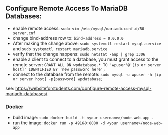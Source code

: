 ## Configure Remote Access To MariaDB Databases:
- enable remote access: `sudo vim /etc/mysql/mariadb.conf.d/50-server.cnf`
- change bind-address row to: `bind-address = 0.0.0.0`
- After making the change above: `sudo systemctl restart mysql.service` and `sudo systemctl restart mariadb.service`
- verify that the change happens: `sudo netstat -anp | grep 3306`
- enable a client to connect to a database, you must grant access to the remote server:
`GRANT ALL ON wpdatabase.* TO 'wpuser'@'[ip or server host]' IDENTIFIED BY 'new password here';`
- connect to the database from the remote: `sudo mysql -u wpuser -h [ip or server host] -p[password] wpdatabase;`

see: https://websiteforstudents.com/configure-remote-access-mysql-mariadb-databases/

### Docker
- build image: `sudo docker build -t <your username>/node-web-app .`
- run the image: `docker run -p 49160:8080 -d <your username>/node-web-app`
